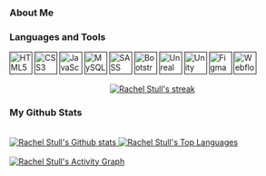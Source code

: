 ### About Me





### Languages and Tools

<p align="left">
  <a href="" target="_blank"><img src="https://img.icons8.com/color/50/000000/html-5--v1.png" alt="HTML5 Logo" width="40" height="40" /></a>
  <a href="" target="_blank"><img src="https://img.icons8.com/color/50/000000/css3.png" alt="CSS3 Logo" width="40" height="40" /></a>
  <a href="" target="_blank"><img src="https://img.icons8.com/color/50/000000/javascript--v1.png" alt="JavaScript Logo" width="40" height="40" /></a>
  <a href="" target="_blank"><img src="https://img.icons8.com/color/50/000000/mysql-logo.png" alt="MySQL Logo" width="40" height="40" /></a>
  <a href="" target="_blank"><img src="https://img.icons8.com/color/50/000000/sass.png" alt="SASS Logo" width="40" height="40" /></a>
  <a href="" target="_blank"><img src="https://img.icons8.com/color/50/000000/bootstrap.png" alt="Bootstrap Logo" width="40" height="40" /></a>
  <a href="" target="_blank"><img src="https://img.icons8.com/color/50/000000/unreal-engine.png" alt="Unreal Engine Logo" width="40" height="40" /></a>
  <a href="" target="_blank"><img src="https://img.icons8.com/color/50/000000/unity.png" alt="Unity Logo" width="40" height="40" /></a>
  <a href="" target="_blank"><img src="https://img.icons8.com/color/50/000000/figma--v1.png" alt="Figma Logo" width="40" height="40" /></a>
  <a href="" target="_blank"><img src="https://img.icons8.com/color/50/000000/webflow.png" alt="Webflow Logo" width="40" height="40" /></a>
</p>

<p align="center">
  <a href="https://github.com/racheldstull/github-readme-streak-stats">
    <img title="🔥 Get streak stats for your profile at git.io/streak-stats" alt="Rachel Stull's streak" src="https://github-readme-streak-stats.herokuapp.com/?user=racheldstull&theme=black-ice&hide_border=true&stroke=0000&background=060A0CD0" />                   
  </a>
</p>

### My Github Stats

<br>
<a href="https://github.com/racheldstull/github-readme-stats">
    <img alt="Rachel Stull's Github stats" src="https://github-readme-stats.vercel.app/api?username=racheldstull&show_icons=true&count_private=true&theme=react&hide_border=true&bg_color=0D1117" />
</a>
<a href="https://github.com/racheldstull/github-readme-stats">
    <img alt="Rachel Stull's Top Languages" src="https://github-readme-stats.vercel.app/api/top-langs/?username=racheldstull&langs_count=8&count_private=true&layout=compact&theme=react&hide_border=true&bg_color=0D1117" />
</a>

<br>
<br>

<a href="https://github.com/racheldstull/github-readme-activity-graph">
    <img alt="Rachel Stull's Activity Graph" src="https://activity-graph.herokuapp.com/graph?username=racheldstull&bg_color=0D1117&color=5BCDEC&line=5BCDEC&point=FFFFFF&hide_border=true" />
</a>


<!-- 
<img src="https://img.icons8.com/color/50/000000/github--v1.png"/>
  <img src="https://img.icons8.com/color/50/000000/codepen.png"/>

### Hi there 👋, my name is Rachel
#### Web Design and Development
I am a front-end developer with an emphasis on UX design and creating engaging experiences. I have a background in user experience, game development, graphic design, photography, and Japanese.

Skills: HTML / CSS / JS / PHP / SQL

- 🔭 I’m currently working on my own company. 
- 🌱 I’m currently learning React 
- 📫 How to reach me: https://twitter.com/racheldstull 
- 😄 Pronouns: she/her 



[<img src='https://cdn.jsdelivr.net/npm/simple-icons@3.0.1/icons/github.svg' alt='github' height='20'>](https://github.com/racheldstull)  [<img src='https://cdn.jsdelivr.net/npm/simple-icons@3.0.1/icons/linkedin.svg' alt='linkedin' height='20'>](https://www.linkedin.com/in/racheldstull/)  [<img src='https://cdn.jsdelivr.net/npm/simple-icons@3.0.1/icons/twitter.svg' alt='twitter' height='20'>](https://twitter.com/racheldstull)  [<img src='https://cdn.jsdelivr.net/npm/simple-icons@3.0.1/icons/codepen.svg' alt='codepen' height='20'>](https://codepen.io/racheldstull)  [<img src='https://cdn.jsdelivr.net/npm/simple-icons@3.0.1/icons/icloud.svg' alt='website' height='20'>](https://racheldstull.com)  

<a href='https://archiveprogram.github.com/'><img src='https://github.githubassets.com/images/modules/profile/badge--acv-64.png' width='44' height='47'></a> <a href='https://github.com/pricing'><img src='https://raw.githubusercontent.com/acervenky/animated-github-badges/master/assets/pro.gif' width='40' height='40'></a> 

[![Top Langs](https://github-readme-stats.vercel.app/api/top-langs/?username=racheldstull)](https://github.com/anuraghazra/github-readme-stats)

![GitHub stats](https://github-readme-stats.vercel.app/api?username=racheldstull&show_icons=true)  

![Profile views](https://gpvc.arturio.dev/racheldstull)  
-->

